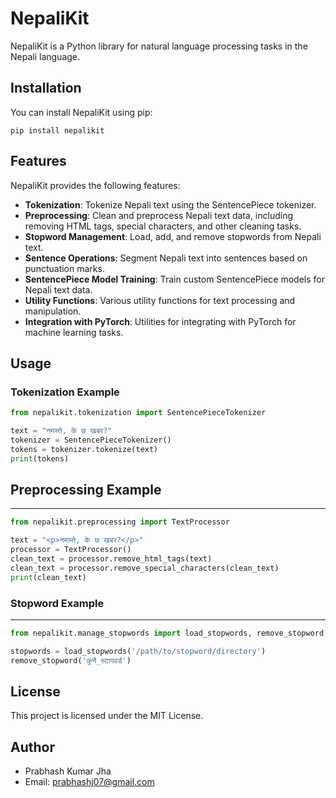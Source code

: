 NepaliKit
=========

NepaliKit is a Python library for natural language processing tasks in the Nepali language.

Installation
------------

You can install NepaliKit using pip:

    pip install nepalikit

Features
--------

NepaliKit provides the following features:

- **Tokenization**: Tokenize Nepali text using the SentencePiece tokenizer.
- **Preprocessing**: Clean and preprocess Nepali text data, including removing HTML tags, special characters, and other cleaning tasks.
- **Stopword Management**: Load, add, and remove stopwords from Nepali text.
- **Sentence Operations**: Segment Nepali text into sentences based on punctuation marks.
- **SentencePiece Model Training**: Train custom SentencePiece models for Nepali text data.
- **Utility Functions**: Various utility functions for text processing and manipulation.
- **Integration with PyTorch**: Utilities for integrating with PyTorch for machine learning tasks.

Usage
-----

### Tokenization Example

```python
from nepalikit.tokenization import SentencePieceTokenizer

text = "नमस्ते, के छ खबर?"
tokenizer = SentencePieceTokenizer()
tokens = tokenizer.tokenize(text)
print(tokens)
```

## Preprocessing Example
-----

```python
from nepalikit.preprocessing import TextProcessor

text = "<p>नमस्ते, के छ खबर?</p>"
processor = TextProcessor()
clean_text = processor.remove_html_tags(text)
clean_text = processor.remove_special_characters(clean_text)
print(clean_text)
```
### Stopword Example 
-----
```python
from nepalikit.manage_stopwords import load_stopwords, remove_stopword

stopwords = load_stopwords('/path/to/stopword/directory')
remove_stopword('कुनै_स्टापवर्ड')
```

License
-----
This project is licensed under the MIT License.

Author
-----
- Prabhash Kumar Jha
- Email: prabhashj07@gmail.com
